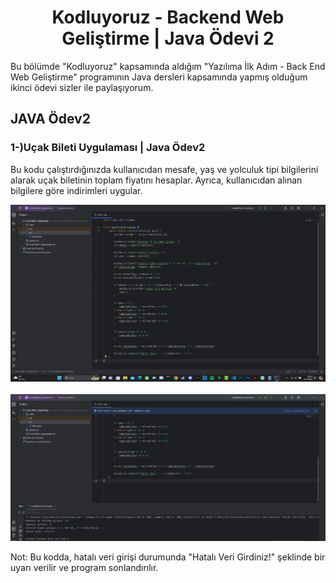 <h1 align="center">Kodluyoruz - Backend Web Geliştirme | Java Ödevi 2</h1>
Bu bölümde "Kodluyoruz" kapsamında aldığım "Yazılıma İlk Adım - Back End Web Geliştirme" programının Java dersleri kapsamında yapmış olduğum ikinci ödevi sizler ile paylaşıyorum.

## JAVA Ödev2
<h3 align="left">1-)Uçak Bileti Uygulaması | Java Ödev2</h3>

<p>Bu kodu çalıştırdığınızda kullanıcıdan mesafe, yaş ve yolculuk tipi bilgilerini alarak uçak biletinin toplam fiyatını hesaplar. Ayrıca, kullanıcıdan alınan bilgilere göre indirimleri uygular. </p>

<img src="https://github.com/StarLordBerke4/kodluyoruz-backend/blob/main/Java/%C3%96dev/Ucak%20Bileti%20Uygulamasi/Java%20%C3%96dev%202.1.png" />

<br>
<br>

<img src="https://github.com/StarLordBerke4/kodluyoruz-backend/blob/main/Java/%C3%96dev/Ucak%20Bileti%20Uygulamasi/Java%20%C3%96dev%202.2.png" />

<p> Not: Bu kodda, hatalı veri girişi durumunda "Hatalı Veri Girdiniz!" şeklinde bir uyarı verilir ve program sonlandırılır. </p>

